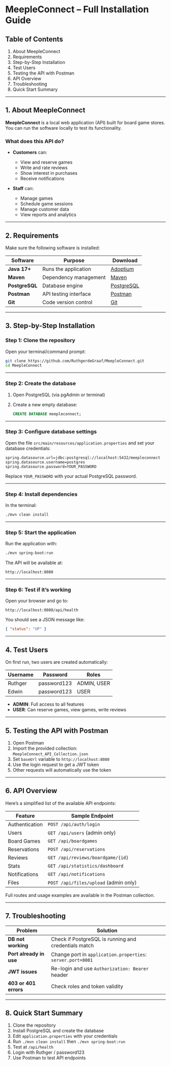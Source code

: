 # MeepleConnect – Full Installation Guide

## Table of Contents

1. About MeepleConnect
2. Requirements
3. Step-by-Step Installation
4. Test Users
5. Testing the API with Postman
6. API Overview
7. Troubleshooting
8. Quick Start Summary

---

## 1. About MeepleConnect

**MeepleConnect** is a local web application (API) built for board game stores. You can run the software locally to test its functionality.

### What does this API do?

- **Customers** can:
  - View and reserve games
  - Write and rate reviews
  - Show interest in purchases
  - Receive notifications

- **Staff** can:
  - Manage games
  - Schedule game sessions
  - Manage customer data
  - View reports and analytics

---

## 2. Requirements

Make sure the following software is installed:

| Software       | Purpose                            | Download                                |
|----------------|------------------------------------|-----------------------------------------|
| **Java 17+**   | Runs the application               | [Adoptium](https://adoptium.net)        |
| **Maven**      | Dependency management              | [Maven](https://maven.apache.org/install.html) |
| **PostgreSQL** | Database engine                    | [PostgreSQL](https://www.postgresql.org/download/) |
| **Postman**    | API testing interface              | [Postman](https://www.postman.com/downloads/) |
| **Git**        | Code version control               | [Git](https://git-scm.com/)             |

---

## 3. Step-by-Step Installation

### Step 1: Clone the repository

Open your terminal/command prompt:

```bash
git clone https://github.com/RuthgerdeGraaf/MeepleConnect.git
cd MeepleConnect
```

---

### Step 2: Create the database

1. Open PostgreSQL (via pgAdmin or terminal)
2. Create a new empty database:

   ```sql
   CREATE DATABASE meepleconnect;
   ```

---

### Step 3: Configure database settings

Open the file `src/main/resources/application.properties` and set your database credentials:

```properties
spring.datasource.url=jdbc:postgresql://localhost:5432/meepleconnect
spring.datasource.username=postgres
spring.datasource.password=YOUR_PASSWORD
```

Replace `YOUR_PASSWORD` with your actual PostgreSQL password.

---

### Step 4: Install dependencies

In the terminal:

```bash
./mvn clean install
```

---

### Step 5: Start the application

Run the application with:

```bash
./mvn spring-boot:run
```

The API will be available at:

```
http://localhost:8080
```

---

### Step 6: Test if it’s working

Open your browser and go to:

```
http://localhost:8080/api/health
```

You should see a JSON message like:

```json
{ "status": "UP" }
```

---

## 4. Test Users

On first run, two users are created automatically:

| Username | Password     | Roles        |
|----------|--------------|--------------|
| Ruthger  | password123  | ADMIN, USER  |
| Edwin    | password123  | USER         |

- **ADMIN**: Full access to all features
- **USER**: Can reserve games, view games, write reviews

---

## 5. Testing the API with Postman

1. Open Postman
2. Import the provided collection:  
   `MeepleConnect_API_Collection.json`
3. Set `baseUrl` variable to `http://localhost:8080`
4. Use the login request to get a JWT token
5. Other requests will automatically use the token

---

## 6. API Overview

Here’s a simplified list of the available API endpoints:

| Feature        | Sample Endpoint                          |
|----------------|-------------------------------------------|
| Authentication | `POST /api/auth/login`                   |
| Users          | `GET /api/users` (admin only)            |
| Board Games    | `GET /api/boardgames`                    |
| Reservations   | `POST /api/reservations`                 |
| Reviews        | `GET /api/reviews/boardgame/{id}`        |
| Stats          | `GET /api/statistics/dashboard`          |
| Notifications  | `GET /api/notifications`                 |
| Files          | `POST /api/files/upload` (admin only)    |

Full routes and usage examples are available in the Postman collection.

---

## 7. Troubleshooting

| Problem                  | Solution                                             |
|--------------------------|------------------------------------------------------|
| **DB not working**       | Check if PostgreSQL is running and credentials match |
| **Port already in use**  | Change port in `application.properties`: `server.port=8081` |
| **JWT issues**           | Re-login and use `Authorization: Bearer` header     |
| **403 or 401 errors**    | Check roles and token validity                      |

---

## 8. Quick Start Summary

1. Clone the repository
2. Install PostgreSQL and create the database
3. Edit `application.properties` with your credentials
4. Run `./mvn clean install` then `./mvn spring-boot:run`
5. Test at `/api/health`
6. Login with Ruthger / password123
7. Use Postman to test API endpoints
